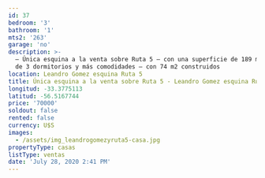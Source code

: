 ```yaml
---
id: 37
bedroom: '3'
bathroom: '1'
mts2: '263'
garage: 'no'
description: >-
  – Única esquina a la venta sobre Ruta 5 – con una superficie de 189 m2 – casa
  de 3 dormitorios y más comodidades – con 74 m2 construidos
location: Leandro Gomez esquina Ruta 5
title: Única esquina a la venta sobre Ruta 5 - Leandro Gomez esquina Ruta 5
longitud: -33.3775113
latitud: -56.5167744
price: '70000'
soldout: false
rented: false
currency: U$S
images:
  - /assets/img_leandrogomezyruta5-casa.jpg
propertyType: casas
listType: ventas
date: 'July 28, 2020 2:41 PM'
---
```


